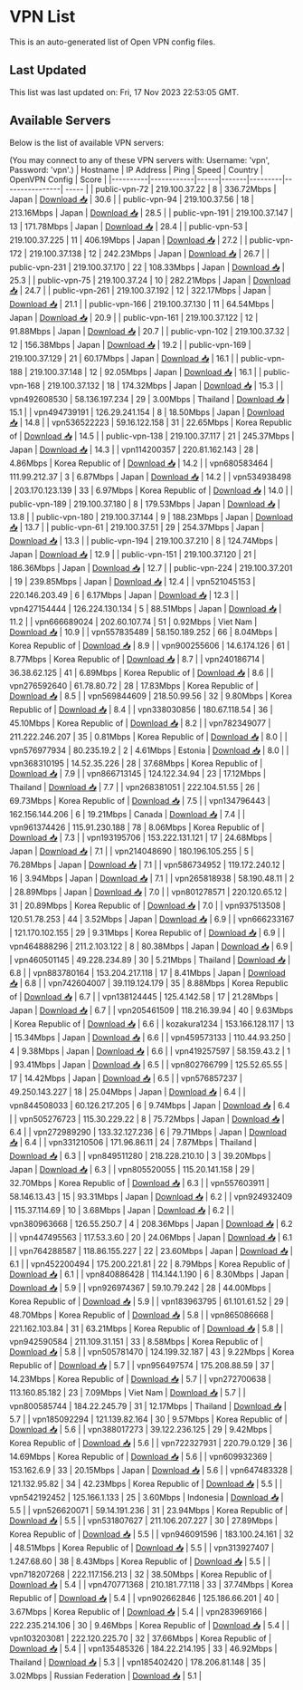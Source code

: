 # VPN List

This is an auto-generated list of Open VPN config files.

## Last Updated

This list was last updated on: Fri, 17 Nov 2023 22:53:05 GMT.

## Available Servers

Below is the list of available VPN servers:

(You may connect to any of these VPN servers with: Username: 'vpn', Password: 'vpn'.)
| Hostname | IP Address | Ping | Speed | Country | OpenVPN Config | Score |
|----------|------------|------|-------|---------|----------------| ----- |
| public-vpn-72 | 219.100.37.22 | 8 | 336.72Mbps | Japan | [Download 📥](./configs/server_0_JP.ovpn) | 30.6 |
| public-vpn-94 | 219.100.37.56 | 18 | 213.16Mbps | Japan | [Download 📥](./configs/server_1_JP.ovpn) | 28.5 |
| public-vpn-191 | 219.100.37.147 | 13 | 171.78Mbps | Japan | [Download 📥](./configs/server_2_JP.ovpn) | 28.4 |
| public-vpn-53 | 219.100.37.225 | 11 | 406.19Mbps | Japan | [Download 📥](./configs/server_3_JP.ovpn) | 27.2 |
| public-vpn-172 | 219.100.37.138 | 12 | 242.23Mbps | Japan | [Download 📥](./configs/server_4_JP.ovpn) | 26.7 |
| public-vpn-231 | 219.100.37.170 | 22 | 108.33Mbps | Japan | [Download 📥](./configs/server_5_JP.ovpn) | 25.3 |
| public-vpn-75 | 219.100.37.24 | 10 | 282.21Mbps | Japan | [Download 📥](./configs/server_6_JP.ovpn) | 24.7 |
| public-vpn-261 | 219.100.37.192 | 12 | 322.17Mbps | Japan | [Download 📥](./configs/server_7_JP.ovpn) | 21.1 |
| public-vpn-166 | 219.100.37.130 | 11 | 64.54Mbps | Japan | [Download 📥](./configs/server_8_JP.ovpn) | 20.9 |
| public-vpn-161 | 219.100.37.122 | 12 | 91.88Mbps | Japan | [Download 📥](./configs/server_9_JP.ovpn) | 20.7 |
| public-vpn-102 | 219.100.37.32 | 12 | 156.38Mbps | Japan | [Download 📥](./configs/server_10_JP.ovpn) | 19.2 |
| public-vpn-169 | 219.100.37.129 | 21 | 60.17Mbps | Japan | [Download 📥](./configs/server_11_JP.ovpn) | 16.1 |
| public-vpn-188 | 219.100.37.148 | 12 | 92.05Mbps | Japan | [Download 📥](./configs/server_12_JP.ovpn) | 16.1 |
| public-vpn-168 | 219.100.37.132 | 18 | 174.32Mbps | Japan | [Download 📥](./configs/server_13_JP.ovpn) | 15.3 |
| vpn492608530 | 58.136.197.234 | 29 | 3.00Mbps | Thailand | [Download 📥](./configs/server_14_TH.ovpn) | 15.1 |
| vpn494739191 | 126.29.241.154 | 8 | 18.50Mbps | Japan | [Download 📥](./configs/server_15_JP.ovpn) | 14.8 |
| vpn536522223 | 59.16.122.158 | 31 | 22.65Mbps | Korea Republic of | [Download 📥](./configs/server_16_KR.ovpn) | 14.5 |
| public-vpn-138 | 219.100.37.117 | 21 | 245.37Mbps | Japan | [Download 📥](./configs/server_17_JP.ovpn) | 14.3 |
| vpn114200357 | 220.81.162.143 | 28 | 4.86Mbps | Korea Republic of | [Download 📥](./configs/server_18_KR.ovpn) | 14.2 |
| vpn680583464 | 111.99.212.37 | 3 | 6.87Mbps | Japan | [Download 📥](./configs/server_19_JP.ovpn) | 14.2 |
| vpn534938498 | 203.170.123.139 | 33 | 6.97Mbps | Korea Republic of | [Download 📥](./configs/server_20_KR.ovpn) | 14.0 |
| public-vpn-189 | 219.100.37.180 | 8 | 179.53Mbps | Japan | [Download 📥](./configs/server_21_JP.ovpn) | 13.8 |
| public-vpn-180 | 219.100.37.144 | 9 | 188.23Mbps | Japan | [Download 📥](./configs/server_22_JP.ovpn) | 13.7 |
| public-vpn-61 | 219.100.37.51 | 29 | 254.37Mbps | Japan | [Download 📥](./configs/server_23_JP.ovpn) | 13.3 |
| public-vpn-194 | 219.100.37.210 | 8 | 124.74Mbps | Japan | [Download 📥](./configs/server_24_JP.ovpn) | 12.9 |
| public-vpn-151 | 219.100.37.120 | 21 | 186.36Mbps | Japan | [Download 📥](./configs/server_25_JP.ovpn) | 12.7 |
| public-vpn-224 | 219.100.37.201 | 19 | 239.85Mbps | Japan | [Download 📥](./configs/server_26_JP.ovpn) | 12.4 |
| vpn521045153 | 220.146.203.49 | 6 | 6.17Mbps | Japan | [Download 📥](./configs/server_27_JP.ovpn) | 12.3 |
| vpn427154444 | 126.224.130.134 | 5 | 88.51Mbps | Japan | [Download 📥](./configs/server_28_JP.ovpn) | 11.2 |
| vpn666689024 | 202.60.107.74 | 51 | 0.92Mbps | Viet Nam | [Download 📥](./configs/server_29_VN.ovpn) | 10.9 |
| vpn557835489 | 58.150.189.252 | 66 | 8.04Mbps | Korea Republic of | [Download 📥](./configs/server_30_KR.ovpn) | 8.9 |
| vpn900255606 | 14.6.174.126 | 61 | 8.77Mbps | Korea Republic of | [Download 📥](./configs/server_31_KR.ovpn) | 8.7 |
| vpn240186714 | 36.38.62.125 | 41 | 6.89Mbps | Korea Republic of | [Download 📥](./configs/server_32_KR.ovpn) | 8.6 |
| vpn276592640 | 61.78.80.72 | 28 | 17.83Mbps | Korea Republic of | [Download 📥](./configs/server_33_KR.ovpn) | 8.5 |
| vpn569844609 | 218.50.99.56 | 32 | 9.80Mbps | Korea Republic of | [Download 📥](./configs/server_34_KR.ovpn) | 8.4 |
| vpn338030856 | 180.67.118.54 | 36 | 45.10Mbps | Korea Republic of | [Download 📥](./configs/server_35_KR.ovpn) | 8.2 |
| vpn782349077 | 211.222.246.207 | 35 | 0.81Mbps | Korea Republic of | [Download 📥](./configs/server_36_KR.ovpn) | 8.0 |
| vpn576977934 | 80.235.19.2 | 2 | 4.61Mbps | Estonia | [Download 📥](./configs/server_37_EE.ovpn) | 8.0 |
| vpn368310195 | 14.52.35.226 | 28 | 37.68Mbps | Korea Republic of | [Download 📥](./configs/server_38_KR.ovpn) | 7.9 |
| vpn866713145 | 124.122.34.94 | 23 | 17.12Mbps | Thailand | [Download 📥](./configs/server_39_TH.ovpn) | 7.7 |
| vpn268381051 | 222.104.51.55 | 26 | 69.73Mbps | Korea Republic of | [Download 📥](./configs/server_40_KR.ovpn) | 7.5 |
| vpn134796443 | 162.156.144.206 | 6 | 19.21Mbps | Canada | [Download 📥](./configs/server_41_CA.ovpn) | 7.4 |
| vpn961374426 | 115.91.230.188 | 78 | 8.06Mbps | Korea Republic of | [Download 📥](./configs/server_42_KR.ovpn) | 7.3 |
| vpn193195706 | 153.222.131.121 | 17 | 24.68Mbps | Japan | [Download 📥](./configs/server_43_JP.ovpn) | 7.1 |
| vpn214048690 | 180.196.105.255 | 5 | 76.28Mbps | Japan | [Download 📥](./configs/server_44_JP.ovpn) | 7.1 |
| vpn586734952 | 119.172.240.12 | 16 | 3.94Mbps | Japan | [Download 📥](./configs/server_45_JP.ovpn) | 7.1 |
| vpn265818938 | 58.190.48.11 | 2 | 28.89Mbps | Japan | [Download 📥](./configs/server_46_JP.ovpn) | 7.0 |
| vpn801278571 | 220.120.65.12 | 31 | 20.89Mbps | Korea Republic of | [Download 📥](./configs/server_47_KR.ovpn) | 7.0 |
| vpn937513508 | 120.51.78.253 | 44 | 3.52Mbps | Japan | [Download 📥](./configs/server_48_JP.ovpn) | 6.9 |
| vpn666233167 | 121.170.102.155 | 29 | 9.31Mbps | Korea Republic of | [Download 📥](./configs/server_49_KR.ovpn) | 6.9 |
| vpn464888296 | 211.2.103.122 | 8 | 80.38Mbps | Japan | [Download 📥](./configs/server_50_JP.ovpn) | 6.9 |
| vpn460501145 | 49.228.234.89 | 30 | 5.21Mbps | Thailand | [Download 📥](./configs/server_51_TH.ovpn) | 6.8 |
| vpn883780164 | 153.204.217.118 | 17 | 8.41Mbps | Japan | [Download 📥](./configs/server_52_JP.ovpn) | 6.8 |
| vpn742604007 | 39.119.124.179 | 35 | 8.88Mbps | Korea Republic of | [Download 📥](./configs/server_53_KR.ovpn) | 6.7 |
| vpn138124445 | 125.4.142.58 | 17 | 21.28Mbps | Japan | [Download 📥](./configs/server_54_JP.ovpn) | 6.7 |
| vpn205461509 | 118.216.39.94 | 40 | 9.63Mbps | Korea Republic of | [Download 📥](./configs/server_55_KR.ovpn) | 6.6 |
| kozakura1234 | 153.166.128.117 | 13 | 15.34Mbps | Japan | [Download 📥](./configs/server_56_JP.ovpn) | 6.6 |
| vpn459573133 | 110.44.93.250 | 4 | 9.38Mbps | Japan | [Download 📥](./configs/server_57_JP.ovpn) | 6.6 |
| vpn419257597 | 58.159.43.2 | 1 | 93.41Mbps | Japan | [Download 📥](./configs/server_58_JP.ovpn) | 6.5 |
| vpn802766799 | 125.52.65.55 | 17 | 14.42Mbps | Japan | [Download 📥](./configs/server_59_JP.ovpn) | 6.5 |
| vpn576857237 | 49.250.143.227 | 18 | 25.04Mbps | Japan | [Download 📥](./configs/server_60_JP.ovpn) | 6.4 |
| vpn844508033 | 60.126.217.205 | 6 | 9.74Mbps | Japan | [Download 📥](./configs/server_61_JP.ovpn) | 6.4 |
| vpn505276723 | 115.30.229.22 | 8 | 75.72Mbps | Japan | [Download 📥](./configs/server_62_JP.ovpn) | 6.4 |
| vpn272989290 | 133.32.127.236 | 6 | 79.71Mbps | Japan | [Download 📥](./configs/server_63_JP.ovpn) | 6.4 |
| vpn331210506 | 171.96.86.11 | 24 | 7.87Mbps | Thailand | [Download 📥](./configs/server_64_TH.ovpn) | 6.3 |
| vpn849511280 | 218.228.210.10 | 3 | 39.20Mbps | Japan | [Download 📥](./configs/server_65_JP.ovpn) | 6.3 |
| vpn805520055 | 115.20.141.158 | 29 | 32.70Mbps | Korea Republic of | [Download 📥](./configs/server_66_KR.ovpn) | 6.3 |
| vpn557603911 | 58.146.13.43 | 15 | 93.31Mbps | Japan | [Download 📥](./configs/server_67_JP.ovpn) | 6.2 |
| vpn924932409 | 115.37.114.69 | 10 | 3.68Mbps | Japan | [Download 📥](./configs/server_68_JP.ovpn) | 6.2 |
| vpn380963668 | 126.55.250.7 | 4 | 208.36Mbps | Japan | [Download 📥](./configs/server_69_JP.ovpn) | 6.2 |
| vpn447495563 | 117.53.3.60 | 20 | 24.06Mbps | Japan | [Download 📥](./configs/server_70_JP.ovpn) | 6.1 |
| vpn764288587 | 118.86.155.227 | 22 | 23.60Mbps | Japan | [Download 📥](./configs/server_71_JP.ovpn) | 6.1 |
| vpn452200494 | 175.200.221.81 | 22 | 8.79Mbps | Korea Republic of | [Download 📥](./configs/server_72_KR.ovpn) | 6.1 |
| vpn840886428 | 114.144.1.190 | 6 | 8.30Mbps | Japan | [Download 📥](./configs/server_73_JP.ovpn) | 5.9 |
| vpn926974367 | 59.10.79.242 | 28 | 44.00Mbps | Korea Republic of | [Download 📥](./configs/server_74_KR.ovpn) | 5.9 |
| vpn183963795 | 61.101.61.52 | 29 | 48.70Mbps | Korea Republic of | [Download 📥](./configs/server_75_KR.ovpn) | 5.8 |
| vpn865086668 | 221.162.103.84 | 31 | 63.21Mbps | Korea Republic of | [Download 📥](./configs/server_76_KR.ovpn) | 5.8 |
| vpn942590584 | 211.109.31.151 | 33 | 8.58Mbps | Korea Republic of | [Download 📥](./configs/server_77_KR.ovpn) | 5.8 |
| vpn505781470 | 124.199.32.187 | 43 | 9.22Mbps | Korea Republic of | [Download 📥](./configs/server_78_KR.ovpn) | 5.7 |
| vpn956497574 | 175.208.88.59 | 37 | 14.23Mbps | Korea Republic of | [Download 📥](./configs/server_79_KR.ovpn) | 5.7 |
| vpn272700638 | 113.160.85.182 | 23 | 7.09Mbps | Viet Nam | [Download 📥](./configs/server_80_VN.ovpn) | 5.7 |
| vpn800585744 | 184.22.245.79 | 31 | 12.17Mbps | Thailand | [Download 📥](./configs/server_81_TH.ovpn) | 5.7 |
| vpn185092294 | 121.139.82.164 | 30 | 9.57Mbps | Korea Republic of | [Download 📥](./configs/server_82_KR.ovpn) | 5.6 |
| vpn388017273 | 39.122.236.125 | 29 | 9.42Mbps | Korea Republic of | [Download 📥](./configs/server_83_KR.ovpn) | 5.6 |
| vpn722327931 | 220.79.0.129 | 36 | 14.69Mbps | Korea Republic of | [Download 📥](./configs/server_84_KR.ovpn) | 5.6 |
| vpn609932369 | 153.162.6.9 | 33 | 20.15Mbps | Japan | [Download 📥](./configs/server_85_JP.ovpn) | 5.6 |
| vpn647483328 | 121.132.95.82 | 34 | 42.23Mbps | Korea Republic of | [Download 📥](./configs/server_86_KR.ovpn) | 5.5 |
| vpn542192452 | 125.166.1.133 | 25 | 3.60Mbps | Indonesia | [Download 📥](./configs/server_87_ID.ovpn) | 5.5 |
| vpn526620071 | 59.14.191.236 | 31 | 23.94Mbps | Korea Republic of | [Download 📥](./configs/server_88_KR.ovpn) | 5.5 |
| vpn531807627 | 211.106.207.227 | 30 | 27.89Mbps | Korea Republic of | [Download 📥](./configs/server_89_KR.ovpn) | 5.5 |
| vpn946091596 | 183.100.24.161 | 32 | 48.51Mbps | Korea Republic of | [Download 📥](./configs/server_90_KR.ovpn) | 5.5 |
| vpn313927407 | 1.247.68.60 | 38 | 8.43Mbps | Korea Republic of | [Download 📥](./configs/server_91_KR.ovpn) | 5.5 |
| vpn718207268 | 222.117.156.213 | 32 | 38.50Mbps | Korea Republic of | [Download 📥](./configs/server_92_KR.ovpn) | 5.4 |
| vpn470771368 | 210.181.77.118 | 33 | 37.74Mbps | Korea Republic of | [Download 📥](./configs/server_93_KR.ovpn) | 5.4 |
| vpn902662846 | 125.186.66.201 | 40 | 3.67Mbps | Korea Republic of | [Download 📥](./configs/server_94_KR.ovpn) | 5.4 |
| vpn283969166 | 222.235.214.106 | 30 | 9.46Mbps | Korea Republic of | [Download 📥](./configs/server_95_KR.ovpn) | 5.4 |
| vpn103203081 | 222.120.225.70 | 32 | 37.66Mbps | Korea Republic of | [Download 📥](./configs/server_96_KR.ovpn) | 5.4 |
| vpn135485326 | 184.22.214.195 | 33 | 46.92Mbps | Thailand | [Download 📥](./configs/server_97_TH.ovpn) | 5.3 |
| vpn185402420 | 178.206.81.148 | 35 | 3.02Mbps | Russian Federation | [Download 📥](./configs/server_98_RU.ovpn) | 5.1 |
